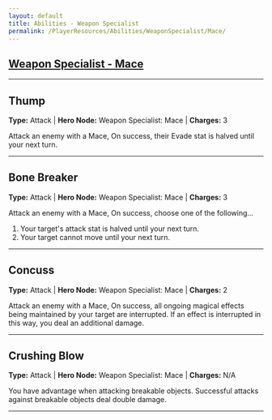 ```yaml
---
layout: default
title: Abilities - Weapon Specialist
permalink: /PlayerResources/Abilities/WeaponSpecialist/Mace/
---
```

## [Weapon Specialist - Mace](#Mace)

------------------------------------------------
## Thump
**Type:** Attack
 | **Hero Node:** Weapon Specialist: Mace
 | **Charges:** 3

Attack an enemy with a Mace, On success, their Evade stat is halved until your next turn.

------------------------------------------------
## Bone Breaker
**Type:** Attack
 | **Hero Node:** Weapon Specialist: Mace
 | **Charges:** 3

Attack an enemy with a Mace, On success, choose one of the following...
1. Your target's attack stat is halved until your next turn.
2. Your target cannot move until your next turn.

------------------------------------------------
## Concuss
**Type:** Attack
 | **Hero Node:** Weapon Specialist: Mace
 | **Charges:** 2

Attack an enemy with a Mace, On success, all ongoing magical effects being maintained by your target are interrupted. If an effect is interrupted in this way, you deal an additional damage.

------------------------------------------------
## Crushing Blow
**Type:** Attack
 | **Hero Node:** Weapon Specialist: Mace
 | **Charges:** N/A

You have advantage when attacking breakable objects. Successful attacks against breakable objects deal double damage.

------------------------------------------------